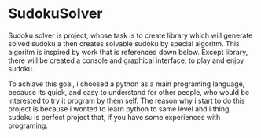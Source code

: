 # SudokuSolver

Sudoku solver is project, whose task is to create library which will generate solved sudoku a then creates solvable sudoku by special algoritm. This algoritm is inspired by work that is referenced down below. Except library, there will be created a console and graphical interface, to play and enjoy sudoku.

To achiave this goal, i choosed a python as a main programing language, because its quick, and easy to understand for other people, who would be interested to try it program by them self. The reason why i start to do this project is because i wonted to learn python to same level and i thing, sudoku is perfect project that, if you have some experiences with programing.

